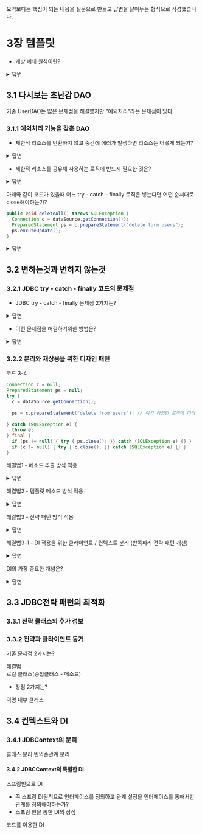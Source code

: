 요약보다는 핵심이 되는 내용을 질문으로 만들고 답변을 달아두는 형식으로 작성했습니다.

# 3장 템플릿
    
- 개방 폐쇄 원칙이란?
<details>
<summary>답변</summary>

---
확장에는 열려있고 코드 변경에는 굳게 닫혀 있다는 객체 지향 설계의 핵심 원칙이다. </br>
(관심사가 분리되면 다른 관심사의 변경에는 코드 변경이 일어나지 않는다.)
---
</details>

## 3.1 다시보는 초난감 DAO

기존 UserDAO는 많은 문제점을 해결헀지만 "예외처리"라는 문제점이 있다.

### 3.1.1 예외처리 기능을 갖춘 DAO

- 제한적 리소스를 반환하지 않고 중간에 에러가 발생하면 리소스는 어떻게 되는가? </br>
<details>
<summary>답변</summary>

---
제한적 리소스를 사용하다가 close를 하지 않으면 connection이 계속 쌓이게 되고 </br>
connection pool에 connection이 모자르게 되면 리소스가 부족하다는 에러가 띄우고 서버가 중단될 수 있다. </br>
---
</details>
    
- 제한적 리소스를 공유해 사용하는 로직에 반드시 필요한 것은? 

<details>
<summary>답변</summary>

---
try - catch - finally 로직을 통해서 제한적 리소스를 사용하다가 에러가 발생해도 반환 로직(close)를 통해서 반환해야한다. </br>

---

</details>

아래와 같이 코드가 있을때 어느 try - catch - finally 로직은 넣는다면 어떤 순서대로 close해야하는가?
```java
public void deleteAll() throws SQLException {
  Connection c = dataSource.getConnection());
  PreparedStatement ps = c.prepareStatement("delete form users");
  ps.excuteUpdate();
}
```

<details>
<summary>답변</summary>

---
close는 만들어진 순서의 반대로 하는 것이 원칙이다.

```java
public void deleteAll() throws SQLException {
  Connection c = null;
  PreparedStatement ps = null;
  try {
    c = dataSource.getConnection());
    ps = c.prepareStatement("delete form users");
    ps.excuteUpdate();
  } catch(SQLException e) {
    throw e;
  } finally { // finally이므로 try에서 예외가 나든 안나든 실행된다.
    if (ps != null) {
      try {
        ps.close();
      } catch(SQLException e) { // ps.close()에서도 SQLException이 발생할 수 도 있다.
      }
    }
    if (c != null) {
      try {
        c.close();
      } catch (SQLException e) {
      }
    }
  }
}
```
---

</details>


## 3.2 변하는것과 변하지 않는것

### 3.2.1 JDBC try - catch - finally 코드의 문제점

- JDBC try - catch - finally 문제점 2가지는? 

<details>
<summary>답변</summary>

---
1. finally안에도 try - catch가 나오면서 try-catch가 중첩된다.
2. DAO 메소드마다 try - catch 절이 반복적으로 추가된다.
---
</details>

- 이런 문제점을 해결하기위한 방법은?
<details>
<summary>답변</summary>

---
변하지 않고 많이 중복되는 코드와 로직에 따라 자꾸 변하고 확장되는 코드를 잘 분리하는 것이다.
즉, 변하는것과 변하지 않는것을 분리하는 작업이 필요하다.

---
</details>

### 3.2.2 분리와 재상용을 위한 디자인 패턴
코드 3-4
```java
Connection c = null;
PreparedStatement ps = null;
try {
  c = dataSource.getConnection();
  
  ps = c.prepareStatement("delete from users"); // 여기 라인만 로직에 따라 바뀌고 확장되고 나머지 예외처리는 변하지 않고 중복된다.
  
} catch (SQLException e) {
  throw e;
} final {
  if (ps != null) { try { ps.close(); }} catch (SQLException e) {} }
  if (c != null) { try { c.close(); }} catch (SQLException e) {} }
}
```

해결법1 - 메소드 추출 방식 적용</br>
<details>
<summary>답변</summary>

---
```java
public void deleteAll() throws SQLException {
  try {
    c = dataSource.getConnection();
    
    ps = makeStatement(c);
    
    ps.executeUpdate();
  } catch (SQLException e){
        ...
  }
}

private PreparedStatement makeStatement(Connection c) throws SQLException {
  PreparedStatement ps;
  ps = c.prepareStatement("delete from users");
  return ps;
}
```
변하고 확장되는 로직을 method로 추출했다. 하지만 이렇다고 추출한 method를 재사용할 수도 없고 남은 코드가 재사용되어서 중복을 줄여주지도 않는다.
원하는 것과 정반대로 되었다.

---
</details>

해결법2 - 템플릿 메소드 방식 적용 </br>
<details>
<summary>답변</summary>

---
템플릿 메소드를 상속을 이용해서 기능을 확장하는 패턴이다. </br>
즉, 변하지 않는 코드는 슈퍼클래스에 두고 변하는 부분은 추상 메소드로 정의해서 서브 클래스에서 오버라이드하여 사용하는 패턴이다.

UserDao를 추상클래스로 만들고 UserDaoDeleteAll는 이를 상속받은 후 makeStatement를 오버라이드하여 사용한다.

```java

import java.sql.PreparedStatement;

public class UserDaoDeleteAll extends UserDao {
  protected PreparedStatement makeStatement(Connection c) throws SQLException {
    PreparedStatement ps = c.prepareStatement("Delete From users");
    return ps;
  }
}
```
확실히 변하지 않는 코드를 재사용할 수 있지만 DAO로직마다 클래스를 하나씩 만들어야한다. </br>
일반적인 Application에서 DAO로직마다 클래스를 만든다면 클래스가 엄청나게 많아질것이다. (클래스 폭발) </br>
---
</details>

해결법3 - 전략 패턴 방식 적용</br>
<details>
<summary>답변</summary>

---
오브젝트를 둘로 나누고 클래스 레벨에서는 인터페이스를 통해서만 의존하는 전략 패턴이다.
즉, 오브젝트 간에 합성을 통해서 로직이 실행되는 패턴이다.

인터페이스
```java
import java.sql.PreparedStatement;
import java.sql.SQLException;

public interface StatementStrategy {
  PreparedStatement makePreparedStatement(Connection c) throws SQLException;
}
```

deleteAll() 메소드 기능을 구현한 전략 클래스
```java
import java.sql.PreparedStatement;
import java.sql.SQLException;

public class DeleteAllStatement implements StatementStrategy {
  public PreparedStatement makePreparedStatement(Connection c) throws SQLException {
    PreparedStatement ps = c.prepareStatement("delete from users");
    return ps;
  }
}
```

전략 패턴으로 구현된 DeleteAllStatement를 사용하는 deleteAll 메소드
```java
public void deleteAll() throws SQLException {
  ...
  try {
    c = dataSource.getConnection();
    
    StatementStrategy strategy = new DeleteAllStatement();
    ps = strategy.makePreparedStatement(c);
    
    ps.excuteUpdate();
  } catch (SQLException e) {
        ...
  }
}
```
이렇게 전략패턴을 사용하는 것은 반쪽짜리이다.
deleteAll에서는 DeleteAllStatement라는 전략을 사용할지 구체적으로 알고 있어야한다. 
---
</details>

해결법3-1 - DI 적용을 위한 클라이언트 / 컨텍스트 분리 (반쪽짜리 전략 패턴 개선) </br>
<details>
<summary>답변</summary>

---
전략 패턴을 재대로 사용하려면 'Conext가 어떤 전략을 사용하게 할것인가?' 결정은 Client가 결정해야한다.
Client가 하나의 Steraty를 선택하고 오브젝트를 만들어서 Context에 전달하는게 올바른 전략패턴이다.

메소드로 분리한 try/catch/finally 컨텍스트 코드
```java
public void jdbcContextWithStatementStrategy(StatementStrategy stmt) throws SQLException { // StatementStrategy를 파라미터로 받는것이 핵심
  Connection c = null;
  PreparedStatement ps = null;
  
  try {
    c = dataSource.getConnection();
    ps = stmt.makePreparedStatement(c);
    ps.excuteUpdate();
  } catch (SQLException e) {
    throw e;
  } finally {
    if (ps != null) { try { ps.close(); } catch (SQLException e) {} }
    if (c != null) { try { c.close(); } catch (SQLException e) {} }
  }
}
```
클라이언트 책임을 담당할 deleteAll()메소드 
```java
public void deleteAll() throws SQLException {
  StatementStrategy st = new DeleteAllStatement(); // 선정한 전략 클래스의 오브젝트 생성
  jdbcContextWithStatementStrategy(st); // 컨텍스트 호출, 전략 오브젝트 전달 
}
```
---
</details>

DI의 가장 중요한 개념은?
<details>
<summary>답변</summary>

---
DI의 가장 중요한 개념은 제3자의 도움을 통해 두 오브젝트 사이의 유연한 관계가 설정되도록 만든다는 것이다. </br>
이 개념은 오브젝트와 구성요소의 구조나 관계를 다양하게 만들수 있게 만든다. 
---
</details>

## 3.3 JDBC전략 패턴의 최적화

### 3.3.1 전략 클래스의 추가 정보

### 3.3.2 전략과 클라이언트 동거

기존 문제점 2가지는?

해결법 </br>
로컬 클래스(중첩클래스 - 메소드) </br>
- 장점 2가지는? 

익명 내부 클래스

## 3.4 컨텍스트와 DI

### 3.4.1 JDBContext의 분리
클래스 분리
빈의존관계 분리

#### 3.4.2 JDBCContext의 특별한 DI

스프링빈으로 DI </br>
- 꼭 스프링 DI원칙으로 인터페이스를 정의하고 관계 설정을 인터페이스를 통해서만 관계를 정의해야하는가? </br>
- 스프링 빈을 통한 DI의 장점 </br>

코드를 이용한 DI </br>



